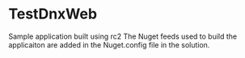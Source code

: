 # TestDnxWeb
Sample application built using rc2
The Nuget feeds used to build the applicaiton are added in the Nuget.config file in the solution.
